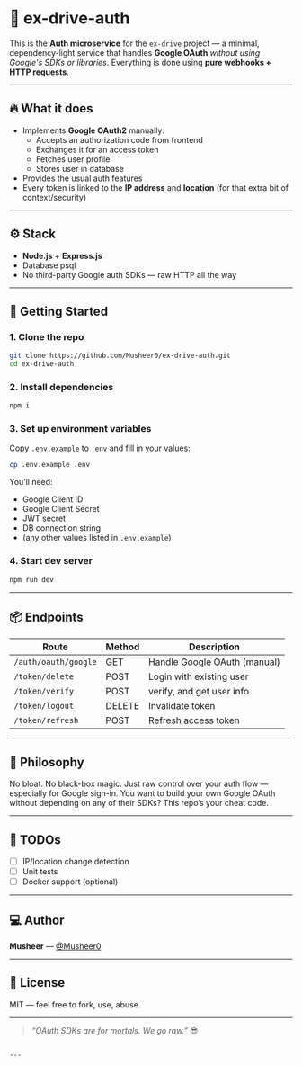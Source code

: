 
# 🛂 ex-drive-auth

This is the **Auth microservice** for the `ex-drive` project — a minimal, dependency-light service that handles **Google OAuth** _without using Google's SDKs or libraries_. Everything is done using **pure webhooks + HTTP requests**.

---

## 🔥 What it does

- Implements **Google OAuth2** manually:
  - Accepts an authorization code from frontend
  - Exchanges it for an access token
  - Fetches user profile
  - Stores user in database
- Provides the usual auth features
- Every token is linked to the **IP address** and **location** (for that extra bit of context/security)

---

## ⚙️ Stack

- **Node.js** + **Express.js**
- Database psql
- No third-party Google auth SDKs — raw HTTP all the way

---

## 🚀 Getting Started

### 1. Clone the repo

```bash
git clone https://github.com/Musheer0/ex-drive-auth.git
cd ex-drive-auth
````

### 2. Install dependencies

```bash
npm i
```

### 3. Set up environment variables

Copy `.env.example` to `.env` and fill in your values:

```bash
cp .env.example .env
```

You’ll need:

* Google Client ID
* Google Client Secret
* JWT secret
* DB connection string
* (any other values listed in `.env.example`)

### 4. Start dev server

```bash
npm run dev
```

---

## 📦 Endpoints

| Route            | Method | Description                  |
| ---------------- | ------ | ---------------------------- |
| `/auth/oauth/google`   | GET       | Handle Google OAuth (manual) |
| `/token/delete`             | POST     |  Login with existing user     |
| `/token/verify`              | POST     | verify, and get user info          |
| `/token/logout`            | DELETE   | Invalidate token             |
| `/token/refresh`            | POST     | Refresh access token         |

---

## 🧠 Philosophy

No bloat. No black-box magic.
Just raw control over your auth flow — especially for Google sign-in.
You want to build your own Google OAuth without depending on any of their SDKs? This repo’s your cheat code.

---

## 🧪 TODOs

* [ ] IP/location change detection
* [ ] Unit tests
* [ ] Docker support (optional)

---

## 💻 Author

**Musheer** — [@Musheer0](https://github.com/Musheer0)

---

## 📜 License

MIT — feel free to fork, use, abuse.

---

> *“OAuth SDKs are for mortals. We go raw.”* 😎

```

---

```

